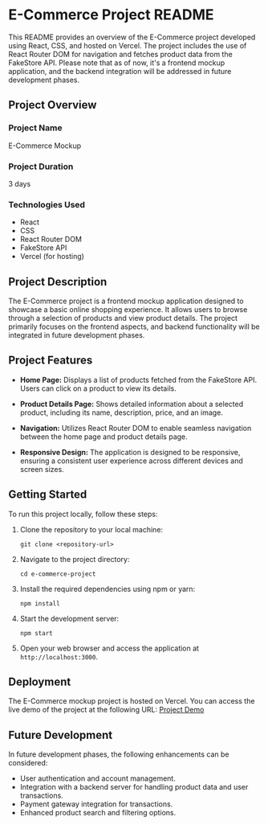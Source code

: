 # E-Commerce Project README

This README provides an overview of the E-Commerce project developed using React, CSS, and hosted on Vercel. The project includes the use of React Router DOM for navigation and fetches product data from the FakeStore API. Please note that as of now, it's a frontend mockup application, and the backend integration will be addressed in future development phases.

## Project Overview

### Project Name
E-Commerce Mockup

### Project Duration
3 days

### Technologies Used
- React
- CSS
- React Router DOM
- FakeStore API
- Vercel (for hosting)

## Project Description

The E-Commerce project is a frontend mockup application designed to showcase a basic online shopping experience. It allows users to browse through a selection of products and view product details. The project primarily focuses on the frontend aspects, and backend functionality will be integrated in future development phases.

## Project Features

- **Home Page:** Displays a list of products fetched from the FakeStore API. Users can click on a product to view its details.

- **Product Details Page:** Shows detailed information about a selected product, including its name, description, price, and an image.

- **Navigation:** Utilizes React Router DOM to enable seamless navigation between the home page and product details page.

- **Responsive Design:** The application is designed to be responsive, ensuring a consistent user experience across different devices and screen sizes.

## Getting Started

To run this project locally, follow these steps:

1. Clone the repository to your local machine:
   ```
   git clone <repository-url>
   ```

2. Navigate to the project directory:
   ```
   cd e-commerce-project
   ```

3. Install the required dependencies using npm or yarn:
   ```
   npm install
   ```

4. Start the development server:
   ```
   npm start
   ```

5. Open your web browser and access the application at `http://localhost:3000`.

## Deployment

The E-Commerce mockup project is hosted on Vercel. You can access the live demo of the project at the following URL: [Project Demo](https://totalitycorp-frontend-challenge-zeta-ten.vercel.app/)

## Future Development

In future development phases, the following enhancements can be considered:

- User authentication and account management.
- Integration with a backend server for handling product data and user transactions.
- Payment gateway integration for transactions.
- Enhanced product search and filtering options.

